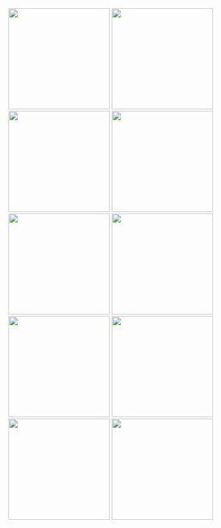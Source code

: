 <img src="https://github.com/ha7san14/Mobile-Application-Dev/assets/110732985/55430a8c-2059-4aae-b488-88d89e00027c" width="200">
<img src="https://github.com/ha7san14/Mobile-Application-Dev/assets/110732985/5b0a2ae9-7cd6-4dc0-b2c4-c8eabbff3dc1" width="200">
<img src="https://github.com/ha7san14/Mobile-Application-Dev/assets/110732985/b9d5b75d-12aa-462a-9882-d09a79a9e196" width="200">
<img src="https://github.com/ha7san14/Mobile-Application-Dev/assets/110732985/627cd589-4c1f-44f6-8dad-7de124bb3103" width="200">
<img src="https://github.com/ha7san14/Mobile-Application-Dev/assets/110732985/cc21dfa5-d6fe-4888-b107-ff92df9ae326" width="200">

<img src="https://github.com/ha7san14/Mobile-Application-Dev/assets/110732985/a1cf6672-a0c5-4e47-9388-670d5cfa076b" width="200">
<img src="https://github.com/ha7san14/Mobile-Application-Dev/assets/110732985/27815c42-bba0-4cdd-add3-33727d6dc7e5" width="200">
<img src="https://github.com/ha7san14/Mobile-Application-Dev/assets/110732985/32582a53-17a2-4dc8-ba40-b0ae63ffb1b7" width="200">
<img src="https://github.com/ha7san14/Mobile-Application-Dev/assets/110732985/fbc30c4f-dc9a-4d90-baf9-67765a50589b" width="200">

<img src="https://github.com/ha7san14/Mobile-Application-Dev/assets/110732985/24eaf8dd-93f3-4bc3-b83c-4bb24837176a" width="200">

